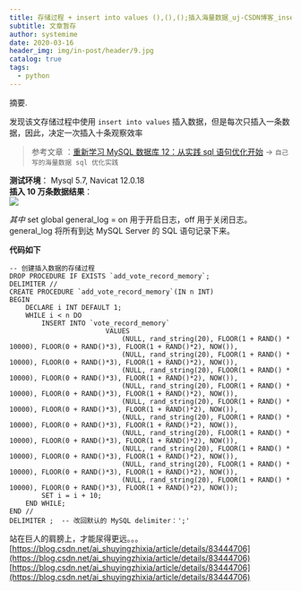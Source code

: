 ```yaml
---
title: 存储过程 + insert into values (),(),();插入海量数据_uj-CSDN博客_insert into 存储过程
subtitle: 文章暂存
author: systemime
date: 2020-03-16
header_img: img/in-post/header/9.jpg
catalog: true
tags:
  - python
---
```

摘要.

<!-- more -->
发现该文存储过程中使用 `insert into values` 插入数据，但是每次只插入一条数据，因此，决定一次插入十条观察效率

> 参考文章 ：[重新学习 MySQL 数据库 12：从实践 sql 语句优化开始](https://blog.csdn.net/a724888/article/details/79394168#t1) -> `自己写的海量数据 sql 优化实践`

**测试环境**： Mysql 5.7, Navicat 12.0.18  
**插入 10 万条数据结果**：  
![](https://img-blog.csdnimg.cn/20181027112131955.png?x-oss-process=image/watermark,type_ZmFuZ3poZW5naGVpdGk,shadow_10,text_aHR0cHM6Ly9ibG9nLmNzZG4ubmV0L2FpX3NodXlpbmd6aGl4aWE=,size_27,color_FFFFFF,t_70)

_其中_ set global general_log = on 用于开启日志，off 用于关闭日志。 general_log 将所有到达 MySQL Server 的 SQL 语句记录下来。

**代码如下**

```
-- 创建插入数据的存储过程
DROP PROCEDURE IF EXISTS `add_vote_record_memory`;
DELIMITER //
CREATE PROCEDURE `add_vote_record_memory`(IN n INT)
BEGIN
    DECLARE i INT DEFAULT 1;
    WHILE i < n DO
        INSERT INTO `vote_record_memory` 
						VALUES
							(NULL, rand_string(20), FLOOR(1 + RAND() * 10000), FLOOR(0 + RAND()*3), FLOOR(1 + RAND()*2), NOW()),
							(NULL, rand_string(20), FLOOR(1 + RAND() * 10000), FLOOR(0 + RAND()*3), FLOOR(1 + RAND()*2), NOW()),
							(NULL, rand_string(20), FLOOR(1 + RAND() * 10000), FLOOR(0 + RAND()*3), FLOOR(1 + RAND()*2), NOW()),
							(NULL, rand_string(20), FLOOR(1 + RAND() * 10000), FLOOR(0 + RAND()*3), FLOOR(1 + RAND()*2), NOW()),
							(NULL, rand_string(20), FLOOR(1 + RAND() * 10000), FLOOR(0 + RAND()*3), FLOOR(1 + RAND()*2), NOW()),
							(NULL, rand_string(20), FLOOR(1 + RAND() * 10000), FLOOR(0 + RAND()*3), FLOOR(1 + RAND()*2), NOW()),
							(NULL, rand_string(20), FLOOR(1 + RAND() * 10000), FLOOR(0 + RAND()*3), FLOOR(1 + RAND()*2), NOW()),
							(NULL, rand_string(20), FLOOR(1 + RAND() * 10000), FLOOR(0 + RAND()*3), FLOOR(1 + RAND()*2), NOW()),
							(NULL, rand_string(20), FLOOR(1 + RAND() * 10000), FLOOR(0 + RAND()*3), FLOOR(1 + RAND()*2), NOW()),
							(NULL, rand_string(20), FLOOR(1 + RAND() * 10000), FLOOR(0 + RAND()*3), FLOOR(1 + RAND()*2), NOW());							
        SET i = i + 10;
    END WHILE;
END //
DELIMITER ;  -- 改回默认的 MySQL delimiter：';'

```

站在巨人的肩膀上，才能尿得更远。。。 
 [https://blog.csdn.net/ai_shuyingzhixia/article/details/83444706](https://blog.csdn.net/ai_shuyingzhixia/article/details/83444706) 
 [https://blog.csdn.net/ai_shuyingzhixia/article/details/83444706](https://blog.csdn.net/ai_shuyingzhixia/article/details/83444706)
